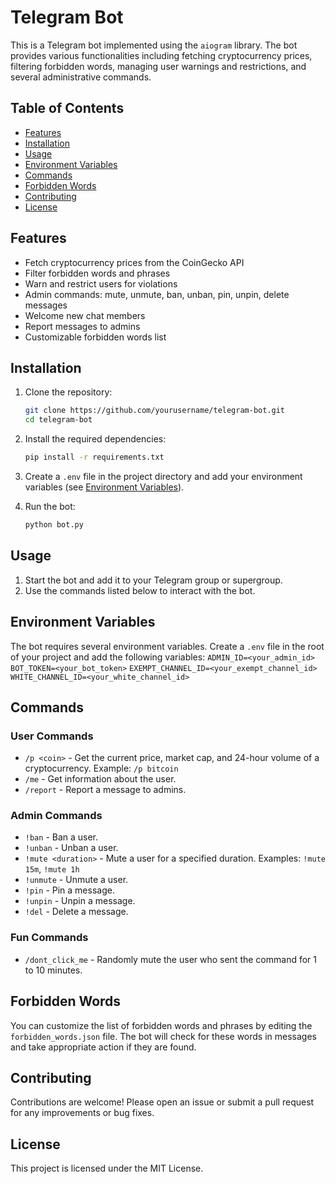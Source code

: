 # Telegram Bot

This is a Telegram bot implemented using the `aiogram` library. The bot provides various functionalities including fetching cryptocurrency prices, filtering forbidden words, managing user warnings and restrictions, and several administrative commands.

## Table of Contents
- [Features](#features)
- [Installation](#installation)
- [Usage](#usage)
- [Environment Variables](#environment-variables)
- [Commands](#commands)
- [Forbidden Words](#forbidden-words)
- [Contributing](#contributing)
- [License](#license)

## Features
- Fetch cryptocurrency prices from the CoinGecko API
- Filter forbidden words and phrases
- Warn and restrict users for violations
- Admin commands: mute, unmute, ban, unban, pin, unpin, delete messages
- Welcome new chat members
- Report messages to admins
- Customizable forbidden words list

## Installation
1. Clone the repository:
    ```sh
    git clone https://github.com/yourusername/telegram-bot.git
    cd telegram-bot
    ```

2. Install the required dependencies:
    ```sh
    pip install -r requirements.txt
    ```

3. Create a `.env` file in the project directory and add your environment variables (see [Environment Variables](#environment-variables)).

4. Run the bot:
    ```sh
    python bot.py
    ```

## Usage
1. Start the bot and add it to your Telegram group or supergroup.
2. Use the commands listed below to interact with the bot.

## Environment Variables
The bot requires several environment variables. Create a `.env` file in the root of your project and add the following variables:
`ADMIN_ID=<your_admin_id>`
`BOT_TOKEN=<your_bot_token>`
`EXEMPT_CHANNEL_ID=<your_exempt_channel_id>`
`WHITE_CHANNEL_ID=<your_white_channel_id>`

## Commands
### User Commands
- `/p <coin>` - Get the current price, market cap, and 24-hour volume of a cryptocurrency. Example: `/p bitcoin`
- `/me` - Get information about the user.
- `/report` - Report a message to admins.

### Admin Commands
- `!ban` - Ban a user.
- `!unban` - Unban a user.
- `!mute <duration>` - Mute a user for a specified duration. Examples: `!mute 15m`, `!mute 1h`
- `!unmute` - Unmute a user.
- `!pin` - Pin a message.
- `!unpin` - Unpin a message.
- `!del` - Delete a message.

### Fun Commands
- `/dont_click_me` - Randomly mute the user who sent the command for 1 to 10 minutes.

## Forbidden Words
You can customize the list of forbidden words and phrases by editing the `forbidden_words.json` file. The bot will check for these words in messages and take appropriate action if they are found.

## Contributing
Contributions are welcome! Please open an issue or submit a pull request for any improvements or bug fixes.

## License
This project is licensed under the MIT License.
